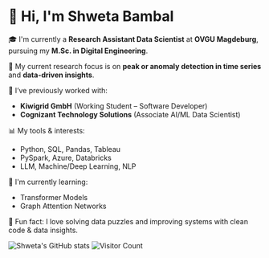 
<!--
**shweta27407/shweta27407** is a ✨ _special_ ✨ repository because its `README.md` (this file) appears on your GitHub profile.

Here are some ideas to get you started:

- 🔭 I’m currently working on ...
- 🌱 I’m currently learning ...
- 👯 I’m looking to collaborate on ...
- 🤔 I’m looking for help with ...
- 💬 Ask me about ...
- 📫 How to reach me: ...
- 😄 Pronouns: ...
- ⚡ Fun fact: ...
-->

# 👋 Hi, I'm Shweta Bambal

🎓 I'm currently a **Research Assistant Data Scientist** at **OVGU Magdeburg**, pursuing my **M.Sc. in Digital Engineering**.

🔬 My current research focus is on **peak or anomaly detection in time series** and **data-driven insights**.

💼 I’ve previously worked with:
- **Kiwigrid GmbH** (Working Student – Software Developer)
- **Cognizant Technology Solutions** (Associate AI/ML Data Scientist)

📊 My tools & interests:
- Python, SQL, Pandas, Tableau
- PySpark, Azure, Databricks
- LLM, Machine/Deep Learning, NLP

🌱 I'm currently learning:
- Transformer Models
- Graph Attention Networks

💬 Fun fact: I love solving data puzzles and improving systems with clean code & data insights.


![Shweta's GitHub stats](https://github-readme-stats.vercel.app/api?username=shweta27407&show_icons=true&theme=radical)
![Visitor Count](https://komarev.com/ghpvc/?username=shwetabambal&color=blue)
